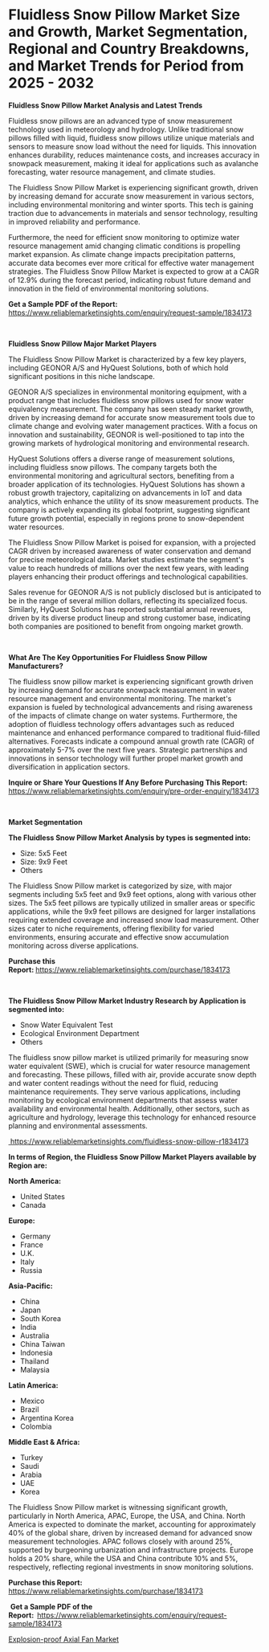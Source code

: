 <p><h1>Fluidless Snow Pillow Market Size and Growth, Market Segmentation, Regional and Country Breakdowns, and Market Trends for Period from 2025 -  2032</h1></p><p><strong>Fluidless Snow Pillow Market Analysis and Latest Trends</strong></p>
<p><p>Fluidless snow pillows are an advanced type of snow measurement technology used in meteorology and hydrology. Unlike traditional snow pillows filled with liquid, fluidless snow pillows utilize unique materials and sensors to measure snow load without the need for liquids. This innovation enhances durability, reduces maintenance costs, and increases accuracy in snowpack measurement, making it ideal for applications such as avalanche forecasting, water resource management, and climate studies.</p><p>The Fluidless Snow Pillow Market is experiencing significant growth, driven by increasing demand for accurate snow measurement in various sectors, including environmental monitoring and winter sports. This tech is gaining traction due to advancements in materials and sensor technology, resulting in improved reliability and performance. </p><p>Furthermore, the need for efficient snow monitoring to optimize water resource management amid changing climatic conditions is propelling market expansion. As climate change impacts precipitation patterns, accurate data becomes ever more critical for effective water management strategies. The Fluidless Snow Pillow Market is expected to grow at a CAGR of 12.9% during the forecast period, indicating robust future demand and innovation in the field of environmental monitoring solutions.</p></p>
<p><strong>Get a Sample PDF of the Report:&nbsp;</strong> <a href="https://www.reliablemarketinsights.com/enquiry/request-sample/1834173?utm_campaign=3560&utm_medium=2&utm_source=Github&utm_content=ia&utm_term=12042025&utm_id=fluidless-snow-pillow">https://www.reliablemarketinsights.com/enquiry/request-sample/1834173</a></p>
<p>&nbsp;</p>
<p><strong>Fluidless Snow Pillow Major Market Players</strong></p>
<p><p>The Fluidless Snow Pillow Market is characterized by a few key players, including GEONOR A/S and HyQuest Solutions, both of which hold significant positions in this niche landscape. </p><p>GEONOR A/S specializes in environmental monitoring equipment, with a product range that includes fluidless snow pillows used for snow water equivalency measurement. The company has seen steady market growth, driven by increasing demand for accurate snow measurement tools due to climate change and evolving water management practices. With a focus on innovation and sustainability, GEONOR is well-positioned to tap into the growing markets of hydrological monitoring and environmental research.</p><p>HyQuest Solutions offers a diverse range of measurement solutions, including fluidless snow pillows. The company targets both the environmental monitoring and agricultural sectors, benefiting from a broader application of its technologies. HyQuest Solutions has shown a robust growth trajectory, capitalizing on advancements in IoT and data analytics, which enhance the utility of its snow measurement products. The company is actively expanding its global footprint, suggesting significant future growth potential, especially in regions prone to snow-dependent water resources.</p><p>The Fluidless Snow Pillow Market is poised for expansion, with a projected CAGR driven by increased awareness of water conservation and demand for precise meteorological data. Market studies estimate the segment's value to reach hundreds of millions over the next few years, with leading players enhancing their product offerings and technological capabilities.</p><p>Sales revenue for GEONOR A/S is not publicly disclosed but is anticipated to be in the range of several million dollars, reflecting its specialized focus. Similarly, HyQuest Solutions has reported substantial annual revenues, driven by its diverse product lineup and strong customer base, indicating both companies are positioned to benefit from ongoing market growth.</p></p>
<p>&nbsp;</p>
<p><strong>What Are The Key Opportunities For Fluidless Snow Pillow Manufacturers?</strong></p>
<p><p>The fluidless snow pillow market is experiencing significant growth driven by increasing demand for accurate snowpack measurement in water resource management and environmental monitoring. The market's expansion is fueled by technological advancements and rising awareness of the impacts of climate change on water systems. Furthermore, the adoption of fluidless technology offers advantages such as reduced maintenance and enhanced performance compared to traditional fluid-filled alternatives. Forecasts indicate a compound annual growth rate (CAGR) of approximately 5-7% over the next five years. Strategic partnerships and innovations in sensor technology will further propel market growth and diversification in application sectors.</p></p>
<p><strong>Inquire or Share Your Questions If Any Before Purchasing This Report:</strong> <a href="https://www.reliablemarketinsights.com/enquiry/pre-order-enquiry/1834173?utm_campaign=3560&utm_medium=2&utm_source=Github&utm_content=ia&utm_term=12042025&utm_id=fluidless-snow-pillow">https://www.reliablemarketinsights.com/enquiry/pre-order-enquiry/1834173</a></p>
<p>&nbsp;</p>
<p><strong>Market Segmentation</strong></p>
<p><strong>The Fluidless Snow Pillow Market Analysis by types is segmented into:</strong></p>
<p><ul><li>Size: 5x5 Feet</li><li>Size: 9x9 Feet</li><li>Others</li></ul></p>
<p><p>The Fluidless Snow Pillow market is categorized by size, with major segments including 5x5 feet and 9x9 feet options, along with various other sizes. The 5x5 feet pillows are typically utilized in smaller areas or specific applications, while the 9x9 feet pillows are designed for larger installations requiring extended coverage and increased snow load measurement. Other sizes cater to niche requirements, offering flexibility for varied environments, ensuring accurate and effective snow accumulation monitoring across diverse applications.</p></p>
<p><strong>Purchase this Report:&nbsp;</strong><a href="https://www.reliablemarketinsights.com/purchase/1834173?utm_campaign=3560&utm_medium=2&utm_source=Github&utm_content=ia&utm_term=12042025&utm_id=fluidless-snow-pillow">https://www.reliablemarketinsights.com/purchase/1834173</a></p>
<p>&nbsp;</p>
<p><strong>The Fluidless Snow Pillow Market Industry Research by Application is segmented into:</strong></p>
<p><ul><li>Snow Water Equivalent Test</li><li>Ecological Environment Department</li><li>Others</li></ul></p>
<p><p>The fluidless snow pillow market is utilized primarily for measuring snow water equivalent (SWE), which is crucial for water resource management and forecasting. These pillows, filled with air, provide accurate snow depth and water content readings without the need for fluid, reducing maintenance requirements. They serve various applications, including monitoring by ecological environment departments that assess water availability and environmental health. Additionally, other sectors, such as agriculture and hydrology, leverage this technology for enhanced resource planning and environmental assessments.</p></p>
<p><a href="https://www.reliablemarketinsights.com/fluidless-snow-pillow-r1834173?utm_campaign=3560&utm_medium=2&utm_source=Github&utm_content=ia&utm_term=12042025&utm_id=fluidless-snow-pillow">&nbsp;https://www.reliablemarketinsights.com/fluidless-snow-pillow-r1834173</a></p>
<p><strong>In terms of Region, the Fluidless Snow Pillow Market Players available by Region are:</strong></p>
<p>
    <p> <strong> North America: </strong>
        <ul>
            <li>United States</li>
            <li>Canada</li>
        </ul>
        </p> 
    <p> <strong> Europe: </strong>
        <ul>
            <li>Germany</li>
            <li>France</li>
            <li>U.K.</li>
            <li>Italy</li>
            <li>Russia</li>
        </ul>
        </p> 
    <p> <strong> Asia-Pacific: </strong>
        <ul>
            <li>China</li>
            <li>Japan</li>
            <li>South Korea</li>
            <li>India</li>
            <li>Australia</li>
            <li>China Taiwan</li>
            <li>Indonesia</li>
            <li>Thailand</li>
            <li>Malaysia</li>
        </ul>
        </p> 
    <p> <strong> Latin America: </strong>
        <ul>
            <li>Mexico</li>
            <li>Brazil</li>
            <li>Argentina Korea</li>
            <li>Colombia</li>
        </ul>
        </p> 
    <p> <strong> Middle East & Africa: </strong>
        <ul>
            <li>Turkey</li>
            <li>Saudi</li>
            <li>Arabia</li>
            <li>UAE</li>
            <li>Korea</li>
        </ul>
    </p>
    </p>
<p><p>The Fluidless Snow Pillow market is witnessing significant growth, particularly in North America, APAC, Europe, the USA, and China. North America is expected to dominate the market, accounting for approximately 40% of the global share, driven by increased demand for advanced snow measurement technologies. APAC follows closely with around 25%, supported by burgeoning urbanization and infrastructure projects. Europe holds a 20% share, while the USA and China contribute 10% and 5%, respectively, reflecting regional investments in snow monitoring solutions.</p></p>
<p><strong>Purchase this Report: </strong><a href="https://www.reliablemarketinsights.com/purchase/1834173?utm_campaign=3560&utm_medium=2&utm_source=Github&utm_content=ia&utm_term=12042025&utm_id=fluidless-snow-pillow">https://www.reliablemarketinsights.com/purchase/1834173</a></p>
<p>&nbsp;<strong>Get a Sample PDF of the Report:&nbsp;&nbsp;</strong><a href="https://www.reliablemarketinsights.com/enquiry/request-sample/1834173?utm_campaign=3560&utm_medium=2&utm_source=Github&utm_content=ia&utm_term=12042025&utm_id=fluidless-snow-pillow">https://www.reliablemarketinsights.com/enquiry/request-sample/1834173</a></p>
<p><strong></strong></p>
<p><p><a href="https://github.com/warshatulang0/Market-Research-Report-List-1/blob/main/explosion-proof-axial-fan-market.md?utm_campaign=3560&utm_medium=2&utm_source=Github&utm_content=ia&utm_term=12042025&utm_id=fluidless-snow-pillow">Explosion-proof Axial Fan Market</a></p></p>